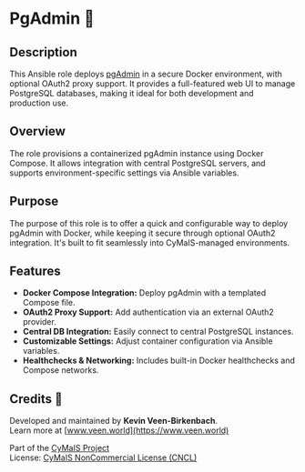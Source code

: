 # PgAdmin 🐳

## Description

This Ansible role deploys [pgAdmin](https://www.pgadmin.org/) in a secure Docker environment, with optional OAuth2 proxy support. It provides a full-featured web UI to manage PostgreSQL databases, making it ideal for both development and production use.

## Overview

The role provisions a containerized pgAdmin instance using Docker Compose. It allows integration with central PostgreSQL servers, and supports environment-specific settings via Ansible variables.

## Purpose

The purpose of this role is to offer a quick and configurable way to deploy pgAdmin with Docker, while keeping it secure through optional OAuth2 integration. It's built to fit seamlessly into CyMaIS-managed environments.

## Features

- **Docker Compose Integration:** Deploy pgAdmin with a templated Compose file.
- **OAuth2 Proxy Support:** Add authentication via an external OAuth2 provider.
- **Central DB Integration:** Easily connect to central PostgreSQL instances.
- **Customizable Settings:** Adjust container configuration via Ansible variables.
- **Healthchecks & Networking:** Includes built-in Docker healthchecks and Compose networks.

## Credits 📝

Developed and maintained by **Kevin Veen-Birkenbach**.  
Learn more at [www.veen.world](https://www.veen.world)

Part of the [CyMaIS Project](https://github.com/kevinveenbirkenbach/cymais)  
License: [CyMaIS NonCommercial License (CNCL)](https://s.veen.world/cncl)
